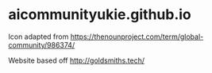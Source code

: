 # aicommunityukie.github.io

Icon adapted from https://thenounproject.com/term/global-community/986374/

Website based off http://goldsmiths.tech/ 
